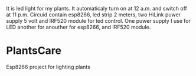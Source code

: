It is led light for my plants. It automaticaly turn on at 12 a.m. and switch off at 11 p.m. Circuid contain esp8266, led strip 2 meters, two HiLink puwer supply 5 volt and IRF520 module for led control. 
One puwer supply I use for LED another for anouther for esp8266, and IRF520 module.
# PlantsCare
Esp8266 project for lighting plants
